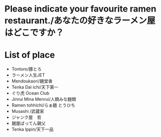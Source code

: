 # Please indicate your favourite ramen restaurant./あなたの好きなラーメン屋はどこですか？

# List of place
- Tontoro/豚とろ
- ラーメン人生JET
- Mendoukaori/麺堂香
- Tenka Dai ichi/天下第一
- ぐり虎 Ocean Club
- Jinrui Mina Menrui/人類みな麺類
- Ramen tohhichi/らぁ麺 とうひち
- Musashi /武蔵家
- ジャンク屋　哲
- 麺屋ばってん親父
- Tenka Ippin/天下一品
